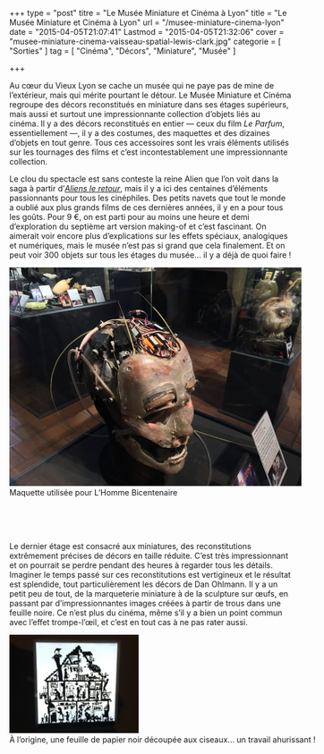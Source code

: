 +++
type = "post"
titre = "Le Musée Miniature et Cinéma à Lyon"
title = "Le Musée Miniature et Cinéma à Lyon"
url = "/musee-miniature-cinema-lyon"
date = "2015-04-05T21:07:41"
Lastmod = "2015-04-05T21:32:06"
cover = "musee-miniature-cinema-vaisseau-spatial-lewis-clark.jpg"
categorie = [ "Sorties" ]
tag = [ "Cinéma", "Décors", "Miniature", "Musée" ]

+++

<p>Au cœur du Vieux Lyon se cache un musée qui ne paye pas de mine de l&rsquo;extérieur, mais qui mérite pourtant le détour. Le Musée Miniature et Cinéma regroupe des décors reconstitués en miniature dans ses étages supérieurs, mais aussi et surtout une impressionnante collection d&rsquo;objets liés au cinéma. Il y a des décors reconstitués en entier — ceux du film <em>Le Parfum</em>, essentiellement —, il y a des costumes, des maquettes et des dizaines d&rsquo;objets en tout genre. Tous ces accessoires sont les vrais éléments utilisés sur les tournages des films et c&rsquo;est incontestablement une impressionnante collection.</p>
<p>Le clou du spectacle est sans conteste la reine Alien que l&rsquo;on voit dans la saga à partir d&rsquo;<a href="http://voiretmanger.fr/aliens-le-retour-cameron/" title="Aliens le retour, James Cameron"><em>Aliens le retour</em></a>, mais il y a ici des centaines d&rsquo;éléments passionnants pour tous les cinéphiles. Des petits navets que tout le monde a oublié aux plus grands films de ces dernières années, il y en a pour tous les goûts. Pour 9 €, on est parti pour au moins une heure et demi d&rsquo;exploration du septième art version making-of et c&rsquo;est fascinant. On aimerait voir encore plus d&rsquo;explications sur les effets spéciaux, analogiques et numériques, mais le musée n&rsquo;est pas si grand que cela finalement. Et on peut voir 300 objets sur tous les étages du musée… il y a déjà de quoi faire !</p>
<div class="tiled-gallery type-rectangular tiled-gallery-unresized" data-original-width="950" data-carousel-extra='{&quot;blog_id&quot;:1,&quot;permalink&quot;:&quot;http:\/\/voiretmanger.fr\/musee-miniature-cinema-lyon\/&quot;,&quot;likes_blog_id&quot;:41913266}' > <div class="gallery-row" style="width: 950px; height: 476px;" data-original-width="950" data-original-height="476" > <div class="gallery-group images-1" style="width: 634px; height: 476px;" data-original-width="634" data-original-height="476" > <div class="tiled-gallery-item tiled-gallery-item-large"> <a href="http://voiretmanger.fr/wp-content/2015/04/decor-le-parfum.jpg" border="0"> <img data-attachment-id="13473" data-orig-file="http://voiretmanger.fr/wp-content/2015/04/decor-le-parfum.jpg" data-orig-size="3264,2448" data-comments-opened="1" data-image-meta="{&quot;aperture&quot;:&quot;0&quot;,&quot;credit&quot;:&quot;&quot;,&quot;camera&quot;:&quot;&quot;,&quot;caption&quot;:&quot;&quot;,&quot;created_timestamp&quot;:&quot;0&quot;,&quot;copyright&quot;:&quot;&quot;,&quot;focal_length&quot;:&quot;0&quot;,&quot;iso&quot;:&quot;0&quot;,&quot;shutter_speed&quot;:&quot;0&quot;,&quot;title&quot;:&quot;&quot;,&quot;orientation&quot;:&quot;0&quot;}" data-image-title="decor-le-parfum" data-image-description="" data-medium-file="http://voiretmanger.fr/wp-content/2015/04/decor-le-parfum-667x500.jpg" data-large-file="http://voiretmanger.fr/wp-content/2015/04/decor-le-parfum-1600x1200.jpg" src="homme-bicentenaire-tete-animee.jpg?w=522&h=391&crop=1" width="522" height="391" data-original-width="522" data-original-height="391" title="homme-bicentenaire-tete-animee" alt="" style="width: 522px; height: 391px;" /> </a> <div class="tiled-gallery-caption"> Maquette utilisée pour L&rsquo;Homme Bicentenaire </div> </div> </div> <!-- close group --> </div> <!-- close row --> </div>
<p>Le dernier étage est consacré aux miniatures, des reconstitutions extrêmement précises de décors en taille réduite. C&rsquo;est très impressionnant et on pourrait se perdre pendant des heures à regarder tous les détails. Imaginer le temps passé sur ces reconstitutions est vertigineux et le résultat est splendide, tout particulièrement les décors de Dan Ohlmann. Il y a un petit peu de tout, de la marqueterie miniature à de la sculpture sur œufs, en passant par d&rsquo;impressionnantes images créées à partir de trous dans une feuille noire. Ce n&rsquo;est plus du cinéma, même s&rsquo;il y a bien un point commun avec l&rsquo;effet trompe-l&rsquo;œil, et c&rsquo;est en tout cas à ne pas rater aussi.</p>
<div class="tiled-gallery type-rectangular tiled-gallery-unresized" data-original-width="950" data-carousel-extra='{&quot;blog_id&quot;:1,&quot;permalink&quot;:&quot;http:\/\/voiretmanger.fr\/musee-miniature-cinema-lyon\/&quot;,&quot;likes_blog_id&quot;:41913266}' > <div class="gallery-row" style="width: 950px; height: 476px;" data-original-width="950" data-original-height="476" > <div class="gallery-group images-1" style="width: 634px; height: 476px;" data-original-width="634" data-original-height="476" > <div class="tiled-gallery-item tiled-gallery-item-large"> <a href="http://voiretmanger.fr/wp-content/2015/04/IMG_4137.jpg" border="0"> <img data-attachment-id="13502" data-orig-file="http://voiretmanger.fr/wp-content/2015/04/IMG_4137.jpg" data-orig-size="3264,2448" data-comments-opened="1" data-image-meta="{&quot;aperture&quot;:&quot;0&quot;,&quot;credit&quot;:&quot;&quot;,&quot;camera&quot;:&quot;&quot;,&quot;caption&quot;:&quot;&quot;,&quot;created_timestamp&quot;:&quot;0&quot;,&quot;copyright&quot;:&quot;&quot;,&quot;focal_length&quot;:&quot;0&quot;,&quot;iso&quot;:&quot;0&quot;,&quot;shutter_speed&quot;:&quot;0&quot;,&quot;title&quot;:&quot;&quot;,&quot;orientation&quot;:&quot;0&quot;}" data-image-title="IMG_4137" data-image-description="" data-medium-file="http://voiretmanger.fr/wp-content/2015/04/IMG_4137-667x500.jpg" data-large-file="http://voiretmanger.fr/wp-content/2015/04/IMG_4137-1600x1200.jpg" src="IMG_4090.jpg?w=231&h=176&crop=1" width="231" height="176" data-original-width="231" data-original-height="176" title="IMG_4090" alt="" style="width: 231px; height: 176px;" /> </a> <div class="tiled-gallery-caption"> À l&rsquo;origine, une feuille de papier noir découpée aux ciseaux… un travail ahurissant ! </div> </div> </div> <!-- close group --> </div> <!-- close row --> </div>

